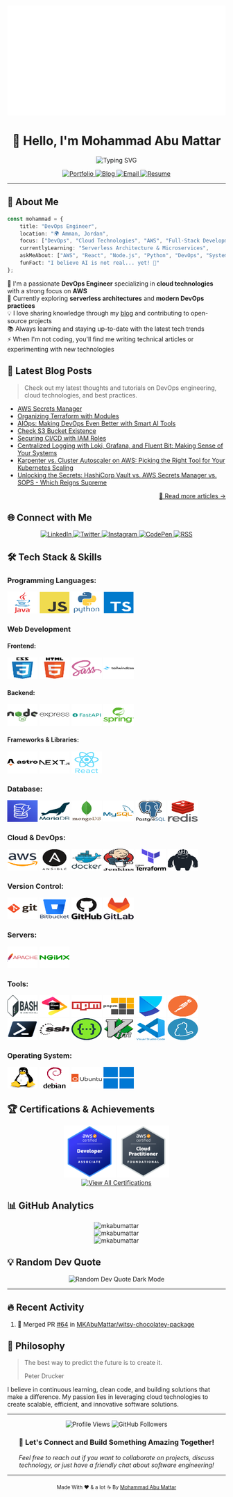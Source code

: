 <div align="center">
<a href="https://mkabumattar.github.io/" target="_blank">
<img src="./.github/assets/img/banner.svg" alt="Mohammad Abu Mattar - Software Engineer" />
</a>
</div>

<h1 align="center">👋 Hello, I'm Mohammad Abu Mattar</h1>

<p align="center">
  <img src="https://readme-typing-svg.herokuapp.com?font=Fira+Code&pause=1000&color=2196F3&center=true&vCenter=true&width=500&lines=DevOps+Engineer;Site+Reliability+Engineer;Release+Engineer;AWS+Certified"  alt="Typing SVG" />
</p>

<p align="center">
  <a href="https://mkabumattar.com/">
    <img src="https://img.shields.io/badge/Portfolio-FF5722?style=for-the-badge&logoColor=white" alt="Portfolio"/>
  </a>
  <a href="https://mkabumattar.com/blog">
    <img src="https://img.shields.io/badge/Blog-21759B?style=for-the-badge&logoColor=white" alt="Blog"/>
  </a>
  <a href="mailto:info@mkabumattar.com">
    <img src="https://img.shields.io/badge/Email-D14836?style=for-the-badge&logoColor=white" alt="Email"/>
  </a>
  <a href="https://mkabumattar.com/assets/pdf/mohammad_abu_mattar_cv.pdf">
    <img src="https://img.shields.io/badge/Resume-4285F4?style=for-the-badge&logoColor=white" alt="Resume"/>
  </a>
</p>

---

## 🚀 About Me

```typescript
const mohammad = {
    title: "DevOps Engineer",
    location: "🌍 Amman, Jordan",
    focus: ["DevOps", "Cloud Technologies", "AWS", "Full-Stack Development"],
    currentlyLearning: "Serverless Architecture & Microservices",
    askMeAbout: ["AWS", "React", "Node.js", "Python", "DevOps", "System Design"],
    funFact: "I believe AI is not real... yet! 🤖"
};
```

🔭 I'm a passionate **DevOps Engineer** specializing in **cloud technologies** with a strong focus on **AWS**  
🌱 Currently exploring **serverless architectures** and **modern DevOps practices**  
💡 I love sharing knowledge through my [blog](https://mkabumattar.com/blog) and contributing to open-source projects  
📚 Always learning and staying up-to-date with the latest tech trends  
⚡ When I'm not coding, you'll find me writing technical articles or experimenting with new technologies

## 📝 Latest Blog Posts

> Check out my latest thoughts and tutorials on DevOps engineering, cloud technologies, and best practices.

<!-- BLOG-POST-LIST:START -->
- [AWS Secrets Manager](https://mkabumattar.com/codesnippets/post/nodejs-aws-secrets-manager/)
- [Organizing Terraform with Modules](https://mkabumattar.com/devtips/post/organizing-terraform-modules/)
- [AIOps: Making DevOps Even Better with Smart AI Tools](https://mkabumattar.com/blog/post/aiops-enhancing-devops-with-ai/)
- [Check S3 Bucket Existence](https://mkabumattar.com/codesnippets/post/bash-s3-bucket-exists/)
- [Securing CI/CD with IAM Roles](https://mkabumattar.com/devtips/post/securing-cicd-with-iam-roles/)
- [Centralized Logging with Loki, Grafana, and Fluent Bit: Making Sense of Your Systems](https://mkabumattar.com/blog/post/centralized-logging-loki-grafana-fluent-bit/)
- [Karpenter vs. Cluster Autoscaler on AWS: Picking the Right Tool for Your Kubernetes Scaling](https://mkabumattar.com/blog/post/karpenter-vs-cluster-autoscaler-aws-kubernetes-scaling/)
- [Unlocking the Secrets: HashiCorp Vault vs. AWS Secrets Manager vs. SOPS - Which Reigns Supreme](https://mkabumattar.com/blog/post/secrets-management-vault-secrets-manager-sops/)
<!-- BLOG-POST-LIST:END -->

<p align="right"><a href="https://mkabumattar.com/blog">📖 Read more articles →</a></p>

## 🌐 Connect with Me

<div align="center">
  <a href="https://linkedin.com/in/mkabumattar" target="_blank">
    <img src="https://img.shields.io/badge/LinkedIn-0077B5?style=for-the-badge&logo=linkedin-white&logoColor=white" alt="LinkedIn"/>
  </a>
  <a href="https://twitter.com/mkabumattar" target="_blank">
    <img src="https://img.shields.io/badge/Twitter-1DA1F2?style=for-the-badge&logo=x&logoColor=white" alt="Twitter"/>
  </a>
  <a href="https://instagram.com/mkabumattar" target="_blank">
    <img src="https://img.shields.io/badge/Instagram-E4405F?style=for-the-badge&logo=instagram&logoColor=white" alt="Instagram"/>
  </a>
  <a href="https://codepen.io/mkabumattar" target="_blank">
    <img src="https://img.shields.io/badge/CodePen-000000?style=for-the-badge&logo=codepen&logoColor=white" alt="CodePen"/>
  </a>
  <a href="https://mkabumattar.com/rss.xml" target="_blank">
    <img src="https://img.shields.io/badge/RSS-FFA500?style=for-the-badge&logo=rss&logoColor=white" alt="RSS"/>
  </a>
</div>


## 🛠️ Tech Stack & Skills


<h3 align="left">Programming Languages:</h3>

<div align="left">
  <picture>
    <source media="(prefers-color-scheme: dark)" srcset="./assets/java.svg">
    <img src="./assets/java.svg" alt="java" width="70" height="50"/>
  </picture>
  <picture>
    <source media="(prefers-color-scheme: dark)" srcset="./assets/javascript.svg">
    <img src="./assets/javascript.svg" alt="javascript" width="70" height="50"/>
  </picture>
  <picture>
    <source media="(prefers-color-scheme: dark)" srcset="./assets/python.svg">
    <img src="./assets/python.svg" alt="python" width="70" height="50"/>
  </picture>
  <picture>
    <source media="(prefers-color-scheme: dark)" srcset="./assets/typescript.svg">
    <img src="./assets/typescript.svg" alt="typescript" width="70" height="50"/>
  </picture>
</div>

<h3 align="left">Web Development</h3>

<h4 align="left">Frontend:</h4>

<div align="left">
  <picture>
    <source media="(prefers-color-scheme: dark)" srcset="./assets/css3-dark.svg">
    <img src="./assets/css3.svg" alt="css3" width="70" height="50"/>
  </picture>
  <picture>
    <source media="(prefers-color-scheme: dark)" srcset="./assets/html5-dark.svg">
    <img src="./assets/html5.svg" alt="html5" width="70" height="50"/>
  </picture>
  <picture>
    <source media="(prefers-color-scheme: dark)" srcset="./assets/sass.svg">
    <img src="./assets/sass.svg" alt="sass" width="70" height="50"/>
  </picture>
  <picture>
    <source media="(prefers-color-scheme: dark)" srcset="./assets/tailwindcss-dark.svg">
    <img src="./assets/tailwindcss.svg" alt="tailwindcss" width="70" height="50"/>
  </picture>
</div>

<h4 align="left">Backend:</h4>

<div align="left">
  <picture>
    <source media="(prefers-color-scheme: dark)" srcset="./assets/nodejs-dark.svg">
    <img src="./assets/nodejs.svg" alt="nodejs" width="70" height="50"/>
  </picture>
  <picture>
    <source media="(prefers-color-scheme: dark)" srcset="./assets/express-dark.svg">
    <img src="./assets/express.svg" alt="express" width="70" height="50"/>
  </picture>
  <picture>
    <source media="(prefers-color-scheme: dark)" srcset="./assets/fastapi.svg">
    <img src="./assets/fastapi.svg" alt="fastapi" width="70" height="50"/>
  </picture>
  <picture>
    <source media="(prefers-color-scheme: dark)" srcset="./assets/spring.svg">
    <img src="./assets/spring.svg" alt="spring" width="70" height="50"/>
  </picture>
</div>

<h4 align="left">Frameworks & Libraries:</h4>

<div align="left">
  <picture>
    <source media="(prefers-color-scheme: dark)" srcset="./assets/astro-dark.svg">
    <img src="./assets/astro.svg" alt="astro" width="70" height="50"/>
  </picture>
  <picture>
    <source media="(prefers-color-scheme: dark)" srcset="./assets/nextjs-dark.svg">
    <img src="./assets/nextjs.svg" alt="nextjs" width="70" height="50"/>
  </picture>
  <picture>
    <source media="(prefers-color-scheme: dark)" srcset="./assets/react.svg">
    <img src="./assets/react.svg" alt="react" width="70" height="50"/>
  </picture>
</div>

<h3 align="left">Database:</h3>

<div align="left">
  <picture>
    <source media="(prefers-color-scheme: dark)" srcset="./assets/dynamodb.svg">
    <img src="./assets/dynamodb.svg" alt="dynamodb" width="70" height="50"/>
  </picture>
  <picture>
    <source media="(prefers-color-scheme: dark)" srcset="./assets/mariadb-dark.svg">
    <img src="./assets/mariadb.svg" alt="mariadb" width="70" height="50"/>
  </picture>
  <picture>
    <source media="(prefers-color-scheme: dark)" srcset="./assets/mongodb-dark.svg">
    <img src="./assets/mongodb.svg" alt="mongodb" width="70" height="50"/>
  </picture>
  <picture>
    <source media="(prefers-color-scheme: dark)" srcset="./assets/mysql-dark.svg">
    <img src="./assets/mysql.svg" alt="mysql" width="70" height="50"/>
  </picture>
  <picture>
    <source media="(prefers-color-scheme: dark)" srcset="./assets/postgresql-dark.svg">
    <img src="./assets/postgresql.svg" alt="postgresql" width="70" height="50"/>
  </picture>
  <picture>
    <source media="(prefers-color-scheme: dark)" srcset="./assets/redis-dark.svg">
    <img src="./assets/redis.svg" alt="redis" width="70" height="50"/>
  </picture>
</div>

<h3 align="left">Cloud & DevOps:</h3>

<div align="left">
  <picture>
    <source media="(prefers-color-scheme: dark)" srcset="./assets/aws-dark.svg">
    <img src="./assets/aws.svg" alt="aws" width="70" height="50"/>
  </picture>
  <picture>
    <source media="(prefers-color-scheme: dark)" srcset="./assets/ansible-dark.svg">
    <img src="./assets/ansible.svg" alt="ansible" width="70" height="50"/>
  </picture>
  <picture>
    <source media="(prefers-color-scheme: dark)" srcset="./assets/docker-dark.svg">
    <img src="./assets/docker.svg" alt="docker" width="70" height="50"/>
  </picture>
  <picture>
    <source media="(prefers-color-scheme: dark)" srcset="./assets/jenkins-dark.svg">
    <img src="./assets/jenkins.svg" alt="jenkins" width="70" height="50"/>
  </picture>
  <picture>
    <source media="(prefers-color-scheme: dark)" srcset="./assets/terraform-dark.svg">
    <img src="./assets/terraform.svg" alt="terraform" width="70" height="50"/>
  </picture>
  <picture>
    <source media="(prefers-color-scheme: dark)" srcset="./assets/terragrunt-dark.svg">
    <img src="./assets/terragrunt.svg" alt="terragrunt" width="70" height="50"/>
  </picture>
</div>

<h3 align="left">Version Control:</h3>

<div align="left">
  <picture>
    <source media="(prefers-color-scheme: dark)" srcset="./assets/git-dark.svg">
    <img src="./assets/git.svg" alt="git" width="70" height="50"/>
  </picture>
  <picture>
    <source media="(prefers-color-scheme: dark)" srcset="./assets/bitbucket-dark.svg">
    <img src="./assets/bitbucket.svg" alt="bitbucket" width="70" height="50"/>
  </picture>
  <picture>
    <source media="(prefers-color-scheme: dark)" srcset="./assets/github-dark.svg">
    <img src="./assets/github.svg" alt="github" width="70" height="50"/>
  </picture>
  <picture>
    <source media="(prefers-color-scheme: dark)" srcset="./assets/gitlab-dark.svg">
    <img src="./assets/gitlab.svg" alt="gitlab" width="70" height="50"/>
  </picture>
</div>

<h3 align="left">Servers:</h3>

<div align="left">
  <picture>
    <source media="(prefers-color-scheme: dark)" srcset="./assets/apache.svg">
    <img src="./assets/apache.svg" alt="apache" width="70" height="50"/>
  </picture>
  <picture>
    <source media="(prefers-color-scheme: dark)" srcset="./assets/nginx.svg">
    <img src="./assets/nginx.svg" alt="nginx" width="70" height="50"/>
  </picture>
</div>

<h3 align="left">Tools:</h3>

<div align="left">
  <picture>
    <source media="(prefers-color-scheme: dark)" srcset="./assets/bash-dark.svg">
    <img src="./assets/bash.svg" alt="bash" width="70" height="50"/>
  </picture>
  <picture>
    <source media="(prefers-color-scheme: dark)" srcset="./assets/jetbrains.svg">
    <img src="./assets/jetbrains.svg" alt="jetbrains" width="70" height="50"/>
  </picture>
  <picture>
    <source media="(prefers-color-scheme: dark)" srcset="./assets/npm.svg">
    <img src="./assets/npm.svg" alt="npm" width="70" height="50"/>
  </picture>
  <picture>
    <source media="(prefers-color-scheme: dark)" srcset="./assets/pnpm-dark.svg">
    <img src="./assets/pnpm.svg" alt="pnpm" width="70" height="50"/>
  </picture>
  <picture>
    <source media="(prefers-color-scheme: dark)" srcset="./assets/poetry.svg">
    <img src="./assets/poetry.svg" alt="poetry" width="70" height="50"/>
  </picture>
  <picture>
    <source media="(prefers-color-scheme: dark)" srcset="./assets/postman.svg">
    <img src="./assets/postman.svg" alt="postman" width="70" height="50"/>
  </picture>
  <picture>
    <source media="(prefers-color-scheme: dark)" srcset="./assets/powershell.svg">
    <img src="./assets/powershell.svg" alt="powershell" width="70" height="50"/>
  </picture>
  <picture>
    <source media="(prefers-color-scheme: dark)" srcset="./assets/ssh-dark.svg">
    <img src="./assets/ssh.svg" alt="ssh" width="70" height="50"/>
  </picture>
  <picture>
    <source media="(prefers-color-scheme: dark)" srcset="./assets/swagger-dark.svg">
    <img src="./assets/swagger.svg" alt="swagger" width="70" height="50"/>
  </picture>
  <picture>
    <source media="(prefers-color-scheme: dark)" srcset="./assets/vim.svg">
    <img src="./assets/vim.svg" alt="vim" width="70" height="50"/>
  </picture>
  <picture>
    <source media="(prefers-color-scheme: dark)" srcset="./assets/vscode.svg">
    <img src="./assets/vscode.svg" alt="vscode" width="70" height="50"/>
  </picture>
  <picture>
    <source media="(prefers-color-scheme: dark)" srcset="./assets/yarn.svg">
    <img src="./assets/yarn.svg" alt="yarn" width="70" height="50"/>
  </picture>
</div>

<h3 align="left">Operating System:</h3>

<div align="left">
  <picture>
    <source media="(prefers-color-scheme: dark)" srcset="./assets/linux.svg">
    <img src="./assets/linux.svg" alt="linux" width="70" height="50"/>
  </picture>
  <picture>
    <source media="(prefers-color-scheme: dark)" srcset="./assets/debian-dark.svg">
    <img src="./assets/debian.svg" alt="debian" width="70" height="50"/>
  </picture>
  <picture>
    <source media="(prefers-color-scheme: dark)" srcset="./assets/ubuntu-dark.svg">
    <img src="./assets/ubuntu.svg" alt="ubuntu" width="70" height="50"/>
  </picture>
  <picture>
    <source media="(prefers-color-scheme: dark)" srcset="./assets/windows.svg">
    <img src="./assets/windows.svg" alt="windows" width="70" height="50"/>
  </picture>
</div>

## 🏆 Certifications & Achievements

<div align="center">
  <picture>
    <source media="(prefers-color-scheme: dark)" srcset="./assets/aws-certified-developer-associate.png">
    <img src="./assets/aws-certified-developer-associate.png" width="120" height="120" alt="AWS Certified Developer Associate"/>
  </picture>
  <picture>
    <source media="(prefers-color-scheme: dark)" srcset="./assets/aws-certified-cloud-practitioner.png">
    <img src="./assets/aws-certified-cloud-practitioner.png" width="120" height="120" alt="AWS Certified Cloud Practitioner"/>
  </picture>
</div>

<div align="center">
  <a href="https://www.credly.com/users/mkabumattar/badges" target="_blank">
    <img src="https://img.shields.io/badge/View%20All%20Certifications-0072CE?style=for-the-badge&logo=credly&logoColor=white" alt="View All Certifications"/>
  </a>
</div>

## 📊 GitHub Analytics

<div align="center">
  <picture>
    <source media="(prefers-color-scheme: dark)" srcset="https://github-readme-streak-stats.herokuapp.com/?user=mkabumattar&theme=radical">
    <img src="https://github-readme-streak-stats.herokuapp.com/?user=mkabumattar" alt="mkabumattar"/>
  </picture>
</div>

<div align="center">
  <picture>
    <source media="(prefers-color-scheme: dark)" srcset="https://github-readme-stats.vercel.app/api?username=mkabumattar&show_icons=true&locale=en&theme=radical">
    <img src="https://github-readme-stats.vercel.app/api?username=mkabumattar&show_icons=true&locale=en" alt="mkabumattar"/>
  </picture>
</div>


<div align="center">
  <picture>
    <source media="(prefers-color-scheme: dark)" srcset="https://github-readme-stats.vercel.app/api/top-langs?username=mkabumattar&show_icons=true&locale=en&layout=compact&theme=radical">
    <img src="https://github-readme-stats.vercel.app/api/top-langs?username=mkabumattar&show_icons=true&locale=en&layout=compact" alt="mkabumattar"/>
  </picture>
</div>

## 💡 Random Dev Quote

<div align="center">
  <img src="https://quotes-github-readme.vercel.app/api?type=horizontal&border=true&theme=dark" alt="Random Dev Quote Dark Mode"/>
</div>

---

## 🔥 Recent Activity

<!--START_SECTION:activity-->
1. 🎉 Merged PR [#64](https://github.com/MKAbuMattar/witsy-chocolatey-package/pull/64) in [MKAbuMattar/witsy-chocolatey-package](https://github.com/MKAbuMattar/witsy-chocolatey-package)
<!--END_SECTION:activity-->

## 💭 Philosophy

> The best way to predict the future is to create it.
>
> Peter Drucker

I believe in continuous learning, clean code, and building solutions that make a difference. My passion lies in leveraging cloud technologies to create scalable, efficient, and innovative software solutions.

---

<div align="center">
  <img src="https://komarev.com/ghpvc/?username=mkabumattar&style=for-the-badge&color=blue" alt="Profile Views"/>
  <img src="https://img.shields.io/github/followers/mkabumattar?style=for-the-badge&color=blue" alt="GitHub Followers"/>
</div>

<div align="center">
  <h3>🤝 Let's Connect and Build Something Amazing Together!</h3>
  <p>
    <em>Feel free to reach out if you want to collaborate on projects, discuss technology, or just have a friendly chat about software engineering!</em>
  </p>
</div>

---

<div align="center">
  <sub>Made With ❤ &amp; a lot ☕ By <a href="https://mkabumattar.com/">Mohammad Abu Mattar</a></sub>
</div>